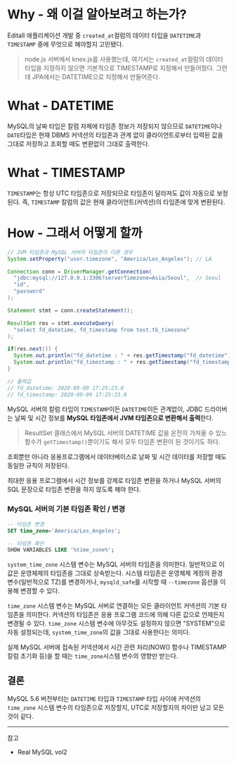 # Why - 왜 이걸 알아보려고 하는가?
Editall 애플리케이션 개발 중 `created_at`컬럼의 데이터 타입을 `DATETIME`과 `TIMESTAMP` 중에 무엇으로 해야할지 고민됐다.

> node.js 서버에서 knex.js를 사용했는데, 여기서는 `created_at`컬럼의 데이터 타입을 지정하지 않으면 기본적으로 TIMESTAMP로 지정해서 만들어줬다. 그런데 JPA에서는 DATETIME으로 지정해서 만들어준다.

# What - DATETIME
MySQL의 날짜 타입은 칼럼 자체에 타임존 정보가 저장되지 않으므로 `DATETIME`이나 `DATE`타입은 현재 DBMS 커넥션의 타임존과 관계 없이 클라이언트로부터 입력된 값을 그대로 저장하고 조회할 때도 변환없이 그대로 출력한다.

# What - TIMESTAMP
`TIMESTAMP`는 항상 UTC 타임존으로 저장되므로 타임존이 달라져도 값이 자동으로 보정된다. 즉, `TIMESTAMP` 칼럼의 값은 현재 클라이언트(커넥션)의 타임존에 맞게 변환된다.

# How - 그래서 어떻게 할까
``` java
// JVM 타임존과 MySQL 서버의 타임존이 다른 경우
System.setProperty("user.timezone", "America/Los_Angeles"); // LA

Connection conn = DriverManager.getConnection(
  "jdbc:mysql://127.0.0.1:3306?serverTimezone=Asia/Seoul",  // Seoul
  "id",
  "password"
);

Statement stmt = conn.createStatement();

ResultSet res = stmt.executeQuery(
  "select fd_datetime, fd_timestamp from test.tb_timezone"
);

if(res.next()) {
  System.out.println("fd_datetime : " + res.getTimestamp("fd_datetime"));
  System.out.println("fd_timestamp : " + res.getTimestamp("fd_timestamp"));
}

// 출력값
// fd_datetime: 2020-09-09 17:25:23.0
// fd_timestamp: 2020-09-09 17:25:23.0
```
MySQL 서버의 칼럼 타입이 `TIMESTAMP`이든 `DATETIME`이든 관계없이, JDBC 드라이버는 날짜 및 시간 정보를 **MySQL 타임존에서 JVM 타임존으로 변환해서 출력**한다.
> ResultSet 클래스에서 MySQL 서버의 DATETIME 값을 온전히 가져올 수 있느 함수가 `getTimestamp()`뿐이기도 해서 모두 타임존 변환이 된 것이기도 하다.

조회뿐만 아니라 응용프로그램에서 데이터베이스로 날짜 및 시간 데이터를 저장할 때도 동일한 규칙이 저장된다.

최대한 응용 프로그램에서 시간 정보를 강제로 타임존 변환을 하거나 MySQL 서버의 SQL 문장으로 타임존 변환을 하지 않도록 해야 한다.

### MySQL 서버의 기본 타임존 확인 / 변경
``` sql
-- 타임존 변경
SET time_zone='America/Los_Angeles';

-- 타임존 확인
SHOW VARIABLES LIKE '%time_zone%';
```
`system_time_zone` 시스템 변수는 MySQL 서버의 타임존을 의미한다. 일반적으로 이 값은 운영체제의 타임존을 그대로 상속받는다.
시스템 타임존은 운영체제 계정의 환경 변수(일반적으로 TZ)를 변경하거나, `mysqld_safe`를 시작할 때 `--timezone` 옵션을 이용해 변경할 수 있다.

`time_zone` 시스템 변수는 MySQL 서버로 연결하는 모든 클라이언트 커넥션의 기본 타임존을 의미한다. 커넥션의 타임존은 응용 프로그램 코드에 의해 다른 값으로 언제든지 변경될 수 있다. `time_zone` 시스템 변수에 아무것도 설정하지 않으면 "SYSTEM"으로 자동 설정되는데, `system_time_zone`의 값을 그대로 사용한다는 의미다.

실제 MySQL 서버에 접속된 커넥션에서 시간 관련 처리(NOW() 함수나 TIMESTAMP 칼럼 초기화 등)을 할 때는 `time_zone`시스템 변수의 영향만 받는다.


## 결론
MySQL 5.6 버전부터는 `DATETIME` 타입과 `TIMESTAMP` 타입 사이에 커넥션의 `time_zone` 시스템 변수의 타임존으로 저장할지, UTC로 저장할지의 차이만 남고 모든 것이 같다.

---
참고
- Real MySQL vol2

